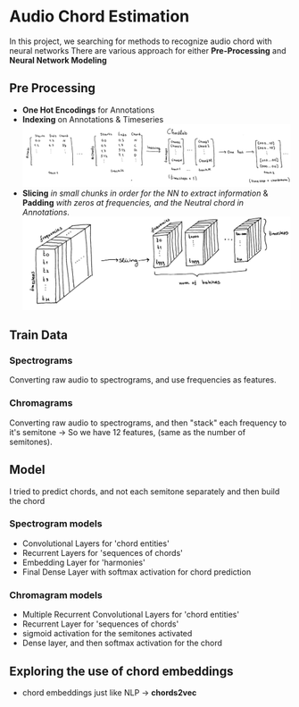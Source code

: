# Audio Chord Estimation

In this project, we searching for methods to recognize audio chord with neural networks
There are various approach for either **Pre-Processing** and **Neural Network Modeling**

## Pre Processing

* **One Hot Encodings** for Annotations
* **Indexing** on Annotations & Timeseries
![](images/Vector_flow.png)
* **Slicing** *in small chunks in order for the NN to extract information* & **Padding** *with zeros at frequencies, and the Neutral chord in Annotations*.
![](images/slicing.png)

## Train Data

### Spectrograms
Converting raw audio to spectrograms, and use frequencies as features.

### Chromagrams
Converting raw audio to spectrograms, and then "stack" each frequency to it's semitone -> So we have 12 features, (same as the number of semitones).

## Model

I tried to predict chords, and not each semitone separately and then build the chord

### Spectrogram models
- Convolutional Layers for 'chord entities'
- Recurrent Layers for 'sequences of chords'
- Embedding Layer for 'harmonies'
- Final Dense Layer with softmax activation for chord prediction

### Chromagram models
- Multiple Recurrent Convolutional Layers for 'chord entities'
- Recurrent Layer for 'sequences of chords'
- sigmoid activation for the semitones activated
- Dense layer, and then softmax activation for the chord

## Exploring the use of chord embeddings
* chord embeddings just like NLP -> <b>chords2vec</b>
